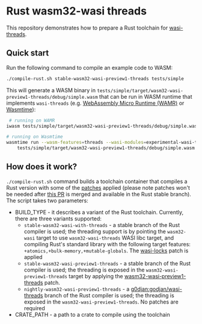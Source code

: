 # Rust wasm32-wasi threads
This repository demonstrates how to prepare a Rust toolchain for [wasi-threads](https://github.com/WebAssembly/wasi-threads/).

## Quick start
Run the following command to compile an example code to WASM:
```bash
./compile-rust.sh stable-wasm32-wasi-preview1-threads tests/simple
```
This will generate a WASM binary in `tests/simple/target/wasm32-wasi-preview1-threads/debug/simple.wasm` that can be run in WASM runtime that implements `wasi-threads` (e.g. [WebAssembly Micro Runtime (WAMR)](https://wamr.dev) or [Wasmtime](https://wasmtime.dev/)):
```bash
 # running on WAMR
iwasm tests/simple/target/wasm32-wasi-preview1-threads/debug/simple.wasm

# running on Wasmtime
wasmtime run --wasm-features=threads --wasi-modules=experimental-wasi-threads \
    tests/simple/target/wasm32-wasi-preview1-threads/debug/simple.wasm
```

## How does it work?
`./compile-rust.sh` command builds a toolchain container that compiles a Rust version with some of the [patches](./patches) applied (please note patches won't be needed after [this PR](https://github.com/rust-lang/rust/pull/112922) is merged and available in the Rust stable branch).
The script takes two parameters:
* BUILD_TYPE - it describes a variant of the Rust toolchain. Currently, there are three variants supported:
  * `stable-wasm32-wasi-with-threads` - a stable branch of the Rust compiler is used; the threading support is by pointing the `wasm32-wasi` target to use `wasm32-wasi-threads` WASI libc target, and compiling Rust's standard library with the following target features: `+atomics,+bulk-memory,+mutable-globals`. The [wasi-locks](./patches/wasi-locks.patch) patch is applied
  * `stable-wasm32-wasi-preview1-threads` -  a stable branch of the Rust compiler is used; the threading is exposed in the `wasm32-wasi-preview1-threads` target by applying the [wasm32-wasi-preview1-threads](./patches/wasm32-wasi-preview1-threads.patch) patch.
  * `nightly-wasm32-wasi-preview1-threads` -  a [g0djan:godjan/wasi-threads](https://github.com/g0djan/rust/tree/godjan/wasi-threads) branch of the Rust compiler is used; the threading is exposed in the `wasm32-wasi-preview1-threads`. No patches are required
* CRATE_PATH - a path to a crate to compile using the toolchain
